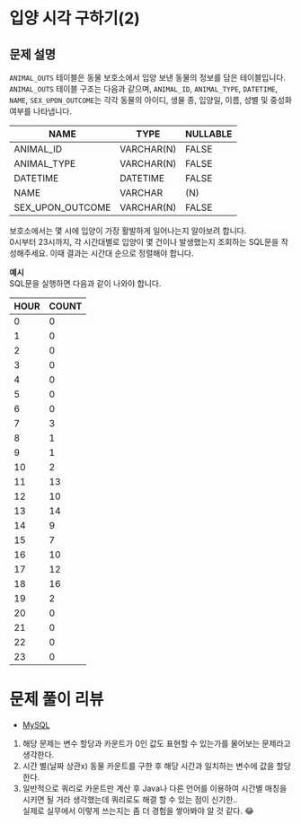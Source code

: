 # 입양 시각 구하기(2)

## 문제 설명

`ANIMAL_OUTS` 테이블은 동물 보호소에서 입양 보낸 동물의 정보를 담은 테이블입니다.  
`ANIMAL_OUTS` 테이블 구조는 다음과 같으며, `ANIMAL_ID`, `ANIMAL_TYPE`, `DATETIME`, `NAME`, `SEX_UPON_OUTCOME`는 각각 동물의 아이디, 생물 종, 입양일, 이름, 성별 및 중성화 여부를 나타냅니다.

|**NAME**|**TYPE**|**NULLABLE**|
|---|---|---|
|ANIMAL_ID|VARCHAR(N)|FALSE|
|ANIMAL_TYPE|VARCHAR(N)|FALSE|
|DATETIME|DATETIME|FALSE|
|NAME|VARCHAR|(N)|TRUE|
|SEX_UPON_OUTCOME|VARCHAR(N)|FALSE|

보호소에서는 몇 시에 입양이 가장 활발하게 일어나는지 알아보려 합니다.  
0시부터 23시까지, 각 시간대별로 입양이 몇 건이나 발생했는지 조회하는 SQL문을 작성해주세요. 이때 결과는 시간대 순으로 정렬해야 합니다.

**예시**  
SQL문을 실행하면 다음과 같이 나와야 합니다.


|**HOUR**|**COUNT**|
|---|---|
|0|0|
|1|0|
|2|0|
|3|0|
|4|0|
|5|0|
|6|0|
|7|3|
|8|1|
|9|1|
|10|2|
|11|13|
|12|10|
|13|14|
|14|9|
|15|7|
|16|10|
|17|12|
|18|16|
|19|2|
|20|0|
|21|0|
|22|0|
|23|0|


# 문제 풀이 리뷰
- [MySQL](./Solution_mysql.sql)
1. 해당 문제는 변수 할당과 카운트가 0인 값도 표현할 수 있는가를 물어보는 문제라고 생각한다.
2. 시간 별(날짜 상관x) 동물 카운트를 구한 후 해당 시간과 일치하는 변수에 값을 할당한다.
3. 일반적으로 쿼리로 카운트만 계산 후 Java나 다른 언어를 이용하여 시간별 매칭을 시키면 될 거라 생각했는데 쿼리로도 해결 할 수 있는 점이 신기한..  
실제로 실무에서 이렇게 쓰는지는 좀 더 경험을 쌓아봐야 알 것 같다. 😂


